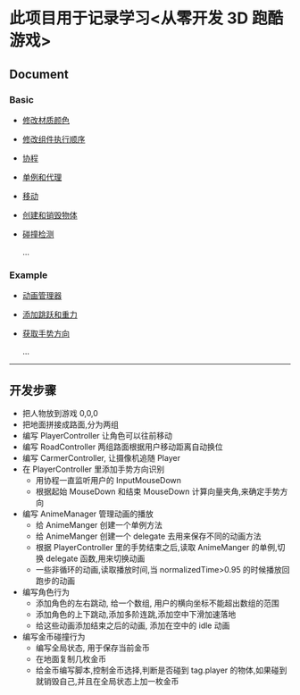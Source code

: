 # 此项目用于记录学习<从零开发 3D 跑酷游戏>

## Document

### Basic

* [修改材质颜色](doc/basic/修改材质颜色.md)
* [修改组件执行顺序](doc/basic/修改组件执行顺序.md)
* [协程](doc/basic/协程.md)
* [单例和代理](doc/basic/单例和代理.md)
* [移动](doc/basic/移动.md)
* [创建和销毁物体](doc/basic/创建和销毁物体.md)
* [碰撞检测](doc/basic/移碰撞检测动.md)

  ...

### Example

* [动画管理器](doc/example/动画管理器.md)
* [添加跳跃和重力](doc/example/添加跳跃和重力.md)
* [获取手势方向](doc/example/获取手势方向.md)

  ...

---

## 开发步骤

* 把人物放到游戏 0,0,0
* 把地面拼接成路面,分为两组
* 编写 PlayerController 让角色可以往前移动
* 编写 RoadController 两组路面根据用户移动距离自动换位
* 编写 CarmerController, 让摄像机追随 Player
* 在 PlayerController 里添加手势方向识别
  * 用协程一直监听用户的 InputMouseDown
  * 根据起始 MouseDown 和结束 MouseDown 计算向量夹角,来确定手势方向
* 编写 AnimeManager 管理动画的播放
  * 给 AnimeManger 创建一个单例方法
  * 给 AnimeManger 创建一个 delegate 去用来保存不同的动画方法
  * 根据 PlayerController 里的手势结束之后,读取 AnimeManger 的单例,切换 delegate 函数,用来切换动画
  * 一些非循环的动画,读取播放时间,当 normalizedTime>0.95 的时候播放回跑步的动画
* 编写角色行为
  * 添加角色的左右跳动, 给一个数组, 用户的横向坐标不能超出数组的范围
  * 添加角色的上下跳动,添加多阶连跳,添加空中下滑加速落地
  * 给这些动画添加结束之后的动画, 添加在空中的 idle 动画
* 编写金币碰撞行为
  * 编写全局状态, 用于保存当前金币
  * 在地面复制几枚金币
  * 给金币编写脚本,控制金币选择,判断是否碰到 tag.player 的物体,如果碰到就销毁自己,并且在全局状态上加一枚金币
